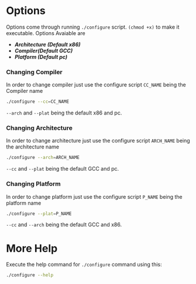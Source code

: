 # Options
 Options come through running `./configure` script. `(chmod +x)` to make it executable.
 Options Avaiable are
    
- ***Architecture (Default x86)***
- ***Compiler(Default GCC)***
- ***Platform (Default pc)***
    
### Changing Compiler
In order to change compiler just use the configure script
`CC_NAME` being the Compiler name 

```sh
./configure --cc=CC_NAME
```
`--arch` and `--plat` being the default x86 and pc.

### Changing Architecture
In order to change architecture just use the configure script
`ARCH_NAME` being the architecture name 

```sh
./configure --arch=ARCH_NAME
```
`--cc` and `--plat` being the default GCC and pc.

### Changing Platform
In order to change platform just use the configure script
`P_NAME` being the platform name 

```sh
./configure --plat=P_NAME
```
`--cc` and `--arch` being the default GCC and x86.

# More Help

Execute the help command for `./configure` command using this:

```sh
./configure --help
```